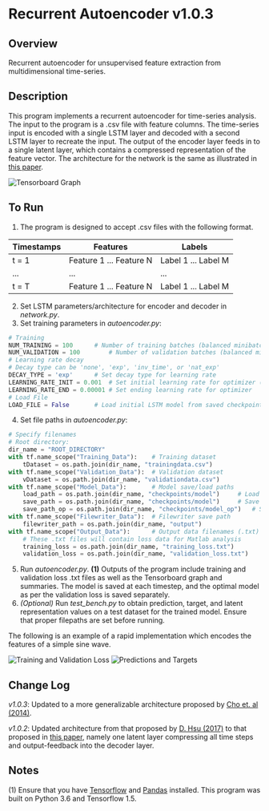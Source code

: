 # Recurrent Autoencoder v1.0.3

## Overview
Recurrent autoencoder for unsupervised feature extraction from multidimensional time-series.

## Description
This program implements a recurrent autoencoder for time-series analysis. The input to the program is a .csv file with feature columns. The time-series input is encoded with a single LSTM layer and decoded with a second LSTM layer to recreate the input. The output of the encoder layer feeds in to a single latent layer, which contains a compressed representation of the feature vector. The architecture for the network is the same as illustrated in [this paper](https://arxiv.org/pdf/1406.1078.pdf).

![Tensorboard Graph](https://raw.githubusercontent.com/jonzia/Recurrent_Autoencoder/master/Media/Graph_102.png?token=AQD91RksLIO02mj5jW6CVhJiP9AC5ibyks5aytVQwA%3D%3D)

## To Run
1. The program is designed to accept .csv files with the following format.

Timestamps | Features | Labels
--- | --- | ---
t = 1 | Feature 1 ... Feature N | Label 1 ... Label M
... | ... | ...
t = T | Feature 1 ... Feature N | Label 1 ... Label M

2. Set LSTM parameters/architecture for encoder and decoder in *network.py*.
3. Set training parameters in *autoencoder.py*:
```python
# Training
NUM_TRAINING = 100		# Number of training batches (balanced minibatches)
NUM_VALIDATION = 100		# Number of validation batches (balanced minibatches)
# Learning rate decay
# Decay type can be 'none', 'exp', 'inv_time', or 'nat_exp'
DECAY_TYPE = 'exp'		# Set decay type for learning rate
LEARNING_RATE_INIT = 0.001	# Set initial learning rate for optimizer (default 0.001) (fixed LR for 'none')
LEARNING_RATE_END = 0.00001	# Set ending learning rate for optimizer
# Load File
LOAD_FILE = False 		# Load initial LSTM model from saved checkpoint?
```
4. Set file paths in *autoencoder.py*:
```python
# Specify filenames
# Root directory:
dir_name = "ROOT_DIRECTORY"
with tf.name_scope("Training_Data"):	# Training dataset
	tDataset = os.path.join(dir_name, "trainingdata.csv")
with tf.name_scope("Validation_Data"):	# Validation dataset
	vDataset = os.path.join(dir_name, "validationdata.csv")
with tf.name_scope("Model_Data"):		# Model save/load paths
	load_path = os.path.join(dir_name, "checkpoints/model")		# Load previous model
	save_path = os.path.join(dir_name, "checkpoints/model")		# Save model at each step
	save_path_op = os.path.join(dir_name, "checkpoints/model_op")	# Save optimal model
with tf.name_scope("Filewriter_Data"):	# Filewriter save path
	filewriter_path = os.path.join(dir_name, "output")
with tf.name_scope("Output_Data"):		# Output data filenames (.txt)
	# These .txt files will contain loss data for Matlab analysis
	training_loss = os.path.join(dir_name, "training_loss.txt")
	validation_loss = os.path.join(dir_name, "validation_loss.txt")
```
5. Run *autoencoder.py*. **(1)** Outputs of the program include training and validation loss .txt files as well as the Tensorboard graph and summaries. The model is saved at each timestep, and the optimal model as per the validation loss is saved separately.
6. *(Optional)* Run *test_bench.py* to obtain prediction, target, and latent representation values on a test dataset for the trained model. Ensure that proper filepaths are set before running.

The following is an example of a rapid implementation which encodes the features of a simple sine wave.

![Training and Validation Loss](https://raw.githubusercontent.com/jonzia/Recurrent_Autoencoder/master/Media/train_val.png)
![Predictions and Targets](https://raw.githubusercontent.com/jonzia/Recurrent_Autoencoder/master/Media/pred_tar.png)

## Change Log
_v1.0.3_: Updated to a more generalizable architecture proposed by [Cho et. al (2014)](https://arxiv.org/pdf/1406.1078.pdf).

_v1.0.2_: Updated architecture from that proposed by [D. Hsu (2017)](https://arxiv.org/pdf/1707.07961.pdf) to that proposed in [this paper](https://openreview.net/pdf/74b996ba787a74199dc0b5ba1df77e436f6ad5a5.pdf), namely one latent layer compressing all time steps and output-feedback into the decoder layer.

## Notes
(1) Ensure that you have [Tensorflow](https://www.tensorflow.org/) and [Pandas](https://pandas.pydata.org) installed. This program was built on Python 3.6 and Tensorflow 1.5.
